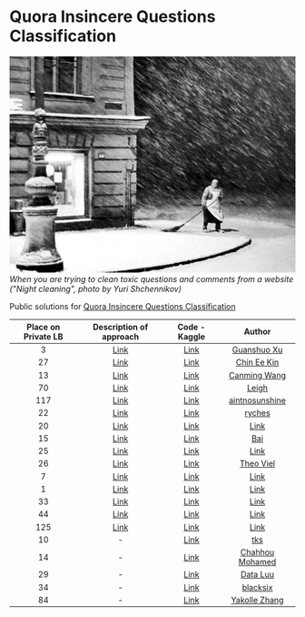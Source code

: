 # Quora Insincere Questions Classification

![alt text](pic.jpeg)
*When you are trying to clean toxic questions and comments from a website ("Night cleaning", photo by Yuri Shchennikov)*

Public solutions for [Quora Insincere Questions Classification](https://www.kaggle.com/c/quora-insincere-questions-classification)

| Place on Private LB | Description of approach | Code - Kaggle | Author |
| :-------------: | :-------------: | :-------------: | :-------------: |
| 3  | [Link](https://www.kaggle.com/c/quora-insincere-questions-classification/discussion/80495)  | [Link](https://www.kaggle.com/wowfattie/3rd-place)  | [Guanshuo Xu](https://www.kaggle.com/wowfattie)  |
| 27 | [Link](https://www.kaggle.com/c/quora-insincere-questions-classification/discussion/80494)  | [Link](https://www.kaggle.com/dicksonchin93/kfold-tfidf-trial) |[Chin Ee Kin](https://www.kaggle.com/dicksonchin93)  |
| 13 | [Link](https://www.kaggle.com/c/quora-insincere-questions-classification/discussion/80499)  | [Link](https://www.kaggle.com/canming/ensemble-mean-iii-64-36)  | [Canming Wang](https://www.kaggle.com/canming)  |
| 70  | [Link](https://www.kaggle.com/c/quora-insincere-questions-classification/discussion/80507)  | [Link](https://www.kaggle.com/leighplt/glove-wiki-gnews-full-set?scriptVersionId=10248742)  | [Leigh](https://www.kaggle.com/leighplt)  |
| 117  | [Link](https://www.kaggle.com/c/quora-insincere-questions-classification/discussion/80509)  | [Link](https://www.kaggle.com/s4sarath/0-7-in-4000-seconds)  |  [aintnosunshine](https://www.kaggle.com/s4sarath)  |
| 22  | [Link](https://www.kaggle.com/c/quora-insincere-questions-classification/discussion/80514)  | [Link](https://www.kaggle.com/ryches/22nd-place-solution-6-models-pos-tagging)  |[ryches](https://www.kaggle.com/ryches)  |
| 20 | [Link](https://www.kaggle.com/c/quora-insincere-questions-classification/discussion/80527)  | [Link]()  | [Link]()  |
| 15  | [Link]()  | [Link](https://www.kaggle.com/xiaobai1123q/15th-place-solution) | [Bai](https://www.kaggle.com/xiaobai1123q)  |
| 25  | [Link](https://www.kaggle.com/c/quora-insincere-questions-classification/discussion/80542)  | [Link]()  | [Link]()  |
| 26  | [Link](https://www.kaggle.com/c/quora-insincere-questions-classification/discussion/80544)  | [Link]()  | [Theo Viel](https://www.kaggle.com/theoviel)  |
| 7  | [Link](https://www.kaggle.com/c/quora-insincere-questions-classification/discussion/80561)  | [Link]()  | [Link]()  |
| 1  | [Link](https://www.kaggle.com/c/quora-insincere-questions-classification/discussion/80568)  | [Link]()  | [Link]()  |
| 33  | [Link](https://www.kaggle.com/c/quora-insincere-questions-classification/discussion/80577)  | [Link]()  | [Link]()  |
| 44  | [Link]()  | [Link](https://www.kaggle.com/mschumacher/44th-place-add-all-the-randomness)  | [Link]()  | 
| 125 | [Link]()  | [Link](https://www.kaggle.com/c/quora-insincere-questions-classification/discussion/80664)  | [Link]()  | 
| 10 | - | [Link](https://www.kaggle.com/tks0123456789/pme-ema-6-x-8-pochs)  | [tks](https://www.kaggle.com/tks0123456789)  |
| 14  | - | [Link](https://www.kaggle.com/mchahhou/fork-of-quora-lb-no-cv-2)  | [Chahhou Mohamed](https://www.kaggle.com/mchahhou)  |
| 29  | - | [Link](https://www.kaggle.com/luudactam/final-sub)  | [Data Luu](https://www.kaggle.com/luudactam)  |
| 34  | - | [Link](https://www.kaggle.com/blacksix/quora-34th-place-bilstm-gru-single-model)  | [blacksix](https://www.kaggle.com/blacksix)  |
| 84 | - | [Link](https://www.kaggle.com/yakolle/quora2-tnn-8)  | [Yakolle Zhang](https://www.kaggle.com/yakolle)  |